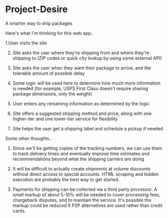 # Project-Desire
A smarter way to ship packages

Here's what I'm thinking for this web app..

1.User visits the site

2. Site asks the user where they're shipping from and where they're shipping to (ZIP codes or quick city lookup by using some external API)

3. Site asks the user when they want their package to arrive, and the tolerable amount of possible delay

4. Some logic will be used here to determine how much more information is needed (for example, USPS First Class doesn't require sharing package dimensions, only the weight)

5. User enters any remaining information as determined by the logic

6. Site offers a suggested shipping method and price, along with one higher-tier and one lower-tier service for flexibility

7. Site helps the user get a shipping label and schedule a pickup if needed

Some other thoughts..
1. Since we'll be getting copies of the tracking numbers, we can use them to track delivery times and eventually improve time estimates and recommendations beyond what the shipping carriers are doing

2. It will be difficult to actually create shipments at volume discounts without direct access to special accounts. HTML scraping and hidden execution are probably the best way to get started.

3. Payments for shipping can be collected via a third party processor. A small markup of about 5-10% will be needed to cover processing fees, chargeback disputes, and to maintain the service. It's possible the markup could be reduced if P2P alternatives are used rather than credit cards.
